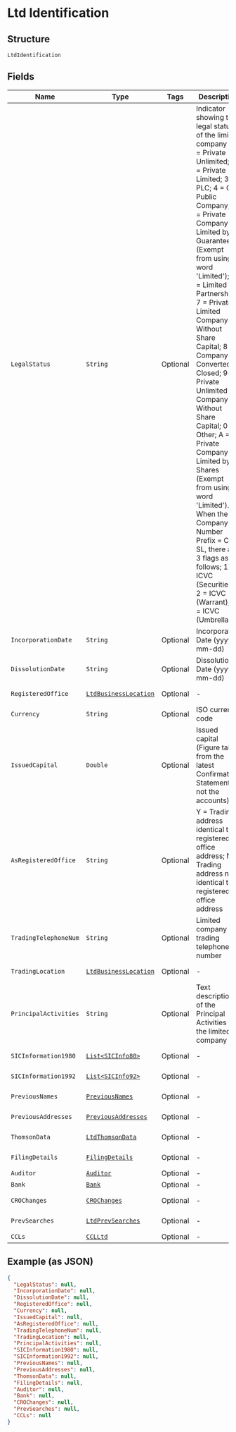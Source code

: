 
# Ltd Identification

## Structure

`LtdIdentification`

## Fields

| Name | Type | Tags | Description | Getter | Setter |
|  --- | --- | --- | --- | --- | --- |
| `LegalStatus` | `String` | Optional | Indicator showing the legal status of the limited company - 1 = Private Unlimited; 2 = Private Limited; 3 = PLC; 4 = Old Public Company; 5 = Private Company Limited by Guarantee (Exempt from using word 'Limited'); 6 = Limited Partnership; 7 = Private Limited Company Without Share Capital; 8 = Company Converted / Closed; 9 = Private Unlimited Company Without Share Capital; 0 = Other; A = Private Company Limited by Shares (Exempt from using word 'Limited'). When the Company Number Prefix = CI or SL, there are 3 flags as follows; 1 = ICVC (Securities); 2 = ICVC (Warrant); 3 = ICVC (Umbrella) | String getLegalStatus() | setLegalStatus(String legalStatus) |
| `IncorporationDate` | `String` | Optional | Incorporation Date (yyyy-mm-dd) | String getIncorporationDate() | setIncorporationDate(String incorporationDate) |
| `DissolutionDate` | `String` | Optional | Dissolution Date (yyyy-mm-dd) | String getDissolutionDate() | setDissolutionDate(String dissolutionDate) |
| `RegisteredOffice` | [`LtdBusinessLocation`](../../doc/models/ltd-business-location.md) | Optional | - | LtdBusinessLocation getRegisteredOffice() | setRegisteredOffice(LtdBusinessLocation registeredOffice) |
| `Currency` | `String` | Optional | ISO currency code | String getCurrency() | setCurrency(String currency) |
| `IssuedCapital` | `Double` | Optional | Issued capital (Figure taken from the latest Confirmation Statement - not the accounts) | Double getIssuedCapital() | setIssuedCapital(Double issuedCapital) |
| `AsRegisteredOffice` | `String` | Optional | Y = Trading address identical to registered office address; N = Trading address not identical to registered office address | String getAsRegisteredOffice() | setAsRegisteredOffice(String asRegisteredOffice) |
| `TradingTelephoneNum` | `String` | Optional | Limited company trading telephone number | String getTradingTelephoneNum() | setTradingTelephoneNum(String tradingTelephoneNum) |
| `TradingLocation` | [`LtdBusinessLocation`](../../doc/models/ltd-business-location.md) | Optional | - | LtdBusinessLocation getTradingLocation() | setTradingLocation(LtdBusinessLocation tradingLocation) |
| `PrincipalActivities` | `String` | Optional | Text description of the Principal Activities of the limited company | String getPrincipalActivities() | setPrincipalActivities(String principalActivities) |
| `SICInformation1980` | [`List<SICInfo80>`](../../doc/models/sic-info-80.md) | Optional | - | List<SICInfo80> getSICInformation1980() | setSICInformation1980(List<SICInfo80> sICInformation1980) |
| `SICInformation1992` | [`List<SICInfo92>`](../../doc/models/sic-info-92.md) | Optional | - | List<SICInfo92> getSICInformation1992() | setSICInformation1992(List<SICInfo92> sICInformation1992) |
| `PreviousNames` | [`PreviousNames`](../../doc/models/previous-names.md) | Optional | - | PreviousNames getPreviousNames() | setPreviousNames(PreviousNames previousNames) |
| `PreviousAddresses` | [`PreviousAddresses`](../../doc/models/previous-addresses.md) | Optional | - | PreviousAddresses getPreviousAddresses() | setPreviousAddresses(PreviousAddresses previousAddresses) |
| `ThomsonData` | [`LtdThomsonData`](../../doc/models/ltd-thomson-data.md) | Optional | - | LtdThomsonData getThomsonData() | setThomsonData(LtdThomsonData thomsonData) |
| `FilingDetails` | [`FilingDetails`](../../doc/models/filing-details.md) | Optional | - | FilingDetails getFilingDetails() | setFilingDetails(FilingDetails filingDetails) |
| `Auditor` | [`Auditor`](../../doc/models/auditor.md) | Optional | - | Auditor getAuditor() | setAuditor(Auditor auditor) |
| `Bank` | [`Bank`](../../doc/models/bank.md) | Optional | - | Bank getBank() | setBank(Bank bank) |
| `CROChanges` | [`CROChanges`](../../doc/models/cro-changes.md) | Optional | - | CROChanges getCROChanges() | setCROChanges(CROChanges cROChanges) |
| `PrevSearches` | [`LtdPrevSearches`](../../doc/models/ltd-prev-searches.md) | Optional | - | LtdPrevSearches getPrevSearches() | setPrevSearches(LtdPrevSearches prevSearches) |
| `CCLs` | [`CCLLtd`](../../doc/models/ccl-ltd.md) | Optional | - | CCLLtd getCCLs() | setCCLs(CCLLtd cCLs) |

## Example (as JSON)

```json
{
  "LegalStatus": null,
  "IncorporationDate": null,
  "DissolutionDate": null,
  "RegisteredOffice": null,
  "Currency": null,
  "IssuedCapital": null,
  "AsRegisteredOffice": null,
  "TradingTelephoneNum": null,
  "TradingLocation": null,
  "PrincipalActivities": null,
  "SICInformation1980": null,
  "SICInformation1992": null,
  "PreviousNames": null,
  "PreviousAddresses": null,
  "ThomsonData": null,
  "FilingDetails": null,
  "Auditor": null,
  "Bank": null,
  "CROChanges": null,
  "PrevSearches": null,
  "CCLs": null
}
```

